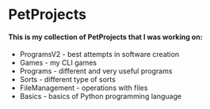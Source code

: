# PetProjects
#### This is my collection of PetProjects that I was working on:

- ProgramsV2 - best attempts in software creation
- Games - my CLI games 
- Programs - different and very useful programs
- Sorts - different type of sorts
- FileManagement - operations with files
- Basics - basics of Python programming language